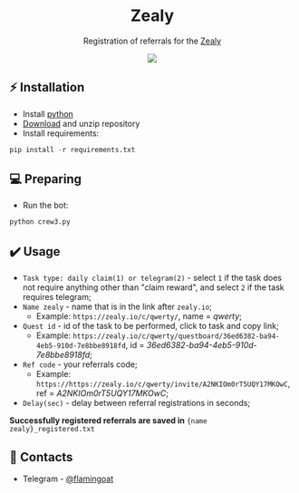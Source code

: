 <h1 align="center">Zealy</h1>

<p align="center">Registration of referrals for the <a href="https://zealy.io/">Zealy</a></p>
<p align="center">
<img src="https://img.shields.io/badge/python-3670A0?style=for-the-badge&logo=python&logoColor=ffdd54">
</p>

## ⚡ Installation
+ Install [python](https://www.google.com/search?client=opera&q=how+install+python)
+ [Download](https://sites.northwestern.edu/researchcomputing/resources/downloading-from-github) and unzip repository
+ Install requirements:
```python
pip install -r requirements.txt
```

## 💻 Preparing
+ Run the bot:
```python
python crew3.py
```

## ✔️ Usage
+ ```Task type: daily claim(1) or telegram(2)``` - select ```1``` if the task does not require anything other than "claim reward", and select ```2``` if the task requires telegram;
+ ```Name zealy``` - name that is in the link after ```zealy.io```;
  + Example: ```https://zealy.io/c/qwerty/```, name = <i>qwerty</i>;
+ ```Quest id``` - id of the task to be performed, click to task and copy link;
  + Example: ```https://zealy.io/c/qwerty/questboard/36ed6382-ba94-4eb5-910d-7e8bbe8918fd```, id = <i>36ed6382-ba94-4eb5-910d-7e8bbe8918fd</i>;
+ ```Ref code``` - your referrals code;
  + Example: ```https://https://zealy.io/c/qwerty/invite/A2NKIOm0rT5UQY17MKOwC```, ref = <i>A2NKIOm0rT5UQY17MKOwC</i>;
+ ```Delay(sec)``` - delay between referral registrations in seconds;

**Successfully registered referrals are saved in** ```{name zealy}_registered.txt```

## 📧 Contacts
+ Telegram - [@flamingoat](https://t.me/flamingoat)
